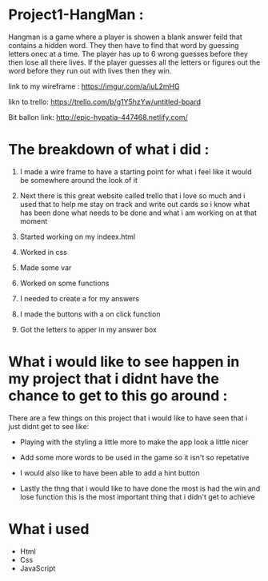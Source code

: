# Project1-HangMan :

Hangman is a game where a player is showen a blank answer feild that contains a hidden word. They then have to find that word by guessing letters onec at a time. The player has up to 6 wrong guesses before they then lose all there lives. If the player guesses all the letters or figures out the word before they run out with lives then they win. 

link to my wireframe : https://imgur.com/a/iuL2mHG

likn to trello: 
https://trello.com/b/g1Y5hzYw/untitled-board

Bit ballon link: http://epic-hypatia-447468.netlify.com/

# The breakdown of what i did :

1. I made a wire frame to have a starting point for what i feel like it would be somewhere around the look of it

2. Next there is this great website called trello that i love so much and i used that to help me stay on track and write out cards so i know what has been done what needs to be done and what i am working on at that moment

3. Started working on my indeex.html 

4. Worked in css

5. Made some var

 6. Worked on some functions

 7. I needed to create a  for my answers

 8. I made the buttons with a on click function

 9. Got the letters to apper in my answer box

# What i would like to see happen in my project that i didnt have the chance to get to this go around :

There are a few things on this project that i would like to have seen that i just didnt get to see like:

- Playing with the styling a little more to make the app look a little nicer

- Add some more words to be used in the game so it isn't so repetative 

- I would also like to have been able to add a hint button 

- Lastly the thng that i would like to have done the most is had the win and lose function this is the most important thing that i didn't get to achieve

# What i used

- Html
- Css 
- JavaScript